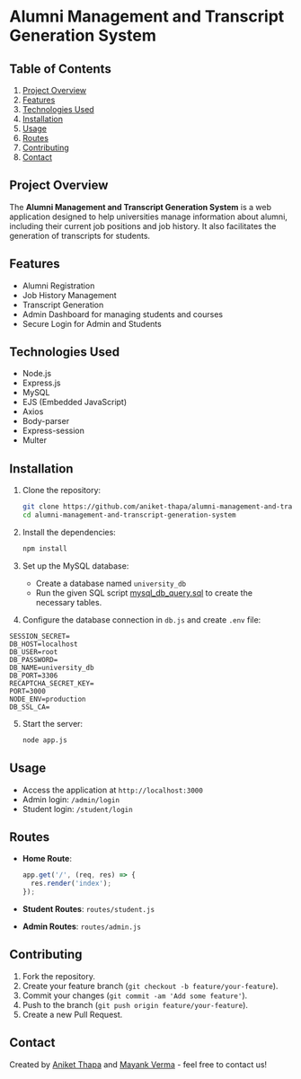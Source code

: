 # Alumni Management and Transcript Generation System

## Table of Contents

1. [Project Overview](#project-overview)
2. [Features](#features)
3. [Technologies Used](#technologies-used)
4. [Installation](#installation)
5. [Usage](#usage)
6. [Routes](#routes)
7. [Contributing](#contributing)
8. [Contact](#contact)

## Project Overview

The **Alumni Management and Transcript Generation System** is a web application designed to help universities manage information about alumni, including their current job positions and job history. It also facilitates the generation of transcripts for students.

## Features

- Alumni Registration
- Job History Management
- Transcript Generation
- Admin Dashboard for managing students and courses
- Secure Login for Admin and Students

## Technologies Used

- Node.js
- Express.js
- MySQL
- EJS (Embedded JavaScript)
- Axios
- Body-parser
- Express-session
- Multer

## Installation

1. Clone the repository:

   ```bash
   git clone https://github.com/aniket-thapa/alumni-management-and-transcript-generation-system.git
   cd alumni-management-and-transcript-generation-system
   ```

2. Install the dependencies:

   ```bash
   npm install
   ```

3. Set up the MySQL database:

   - Create a database named `university_db`
   - Run the given SQL script [mysql_db_query.sql](https://github.com/aniket-thapa/alumni-management-and-transcript-generation-system/blob/main/mysql_db_query.sql) to create the necessary tables.

4. Configure the database connection in `db.js` and create `.env` file:

```
SESSION_SECRET=
DB_HOST=localhost
DB_USER=root
DB_PASSWORD=
DB_NAME=university_db
DB_PORT=3306
RECAPTCHA_SECRET_KEY=
PORT=3000
NODE_ENV=production
DB_SSL_CA=
```

5. Start the server:
   ```bash
   node app.js
   ```

## Usage

- Access the application at `http://localhost:3000`
- Admin login: `/admin/login`
- Student login: `/student/login`

## Routes

- **Home Route**:

  ```javascript
  app.get('/', (req, res) => {
    res.render('index');
  });
  ```

- **Student Routes**: `routes/student.js`
- **Admin Routes**: `routes/admin.js`

## Contributing

1. Fork the repository.
2. Create your feature branch (`git checkout -b feature/your-feature`).
3. Commit your changes (`git commit -am 'Add some feature'`).
4. Push to the branch (`git push origin feature/your-feature`).
5. Create a new Pull Request.

## Contact

Created by [Aniket Thapa](https://www.linkedin.com/in/aniket-thapa) and [Mayank Verma](https://www.linkedin.com/in/mayank-verma04) - feel free to contact us!
